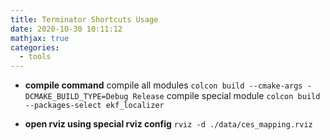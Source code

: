 ```yaml
---
title: Terminator Shortcuts Usage
date: 2020-10-30 10:11:12
mathjax: true
categories:
  - tools
---
```


- **compile command**
compile all modules
`colcon build --cmake-args -DCMAKE_BUILD_TYPE=Debug Release`
compile special module
`colcon build --packages-select ekf_localizer`

- **open rviz using special rviz config**
`rviz -d ./data/ces_mapping.rviz`